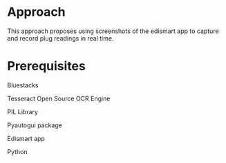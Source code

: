 # Approach
This approach proposes using screenshots of the edismart app to capture and record plug readings in real time.
# Prerequisites 
Bluestacks 

Tesseract Open Source OCR Engine

PIL Library

Pyautogui package

Edismart app

Python
